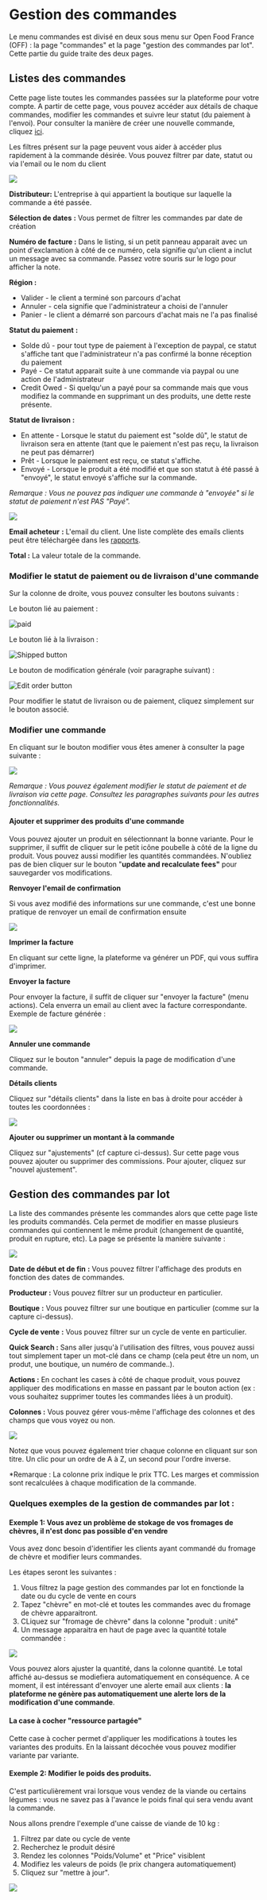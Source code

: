 # Gestion des commandes

Le menu commandes est divisé en deux sous menu sur Open Food France \(OFF\) : la page "commandes" et la page "gestion des commandes par lot". Cette partie du guide traite des deux pages.

## Listes des commandes

Cette page liste toutes les commandes passées sur la plateforme pour votre compte. A partir de cette page, vous pouvez accéder aux détails de chaque commandes, modifier les commandes et suivre leur statut \(du paiement à l'envoi\). Pour consulter la manière de créer une nouvelle commande, cliquez [ici](../fonctionnalites-avancees/commandes/manual-orders.md).

Les filtres présent sur la page peuvent vous aider à accéder plus rapidement à la commande désirée. Vous pouvez filtrer par date, statut ou via l'email ou le nom du client

![](../.gitbook/assets/image%20%2821%29.png)

**Distributeur:** L'entreprise à qui appartient la boutique sur laquelle la commande a été passée.

**Sélection de dates** **:** Vous permet de filtrer les commandes par date de création

**Numéro de facture :**  Dans le listing, si un petit panneau apparait avec un point d'exclamation à côté de ce numéro, cela signifie qu'un client a inclut un message avec sa commande. Passez votre souris sur le logo pour afficher la note.

**Région :**

* Valider - le client a terminé son parcours d'achat
* Annuler - cela signifie que l'administrateur a choisi de l'annuler
* Panier - le client a démarré son parcours d'achat mais ne l'a pas finalisé

**Statut du paiement** **:**

* Solde dû - pour tout type de paiement à l'exception de paypal, ce statut s'affiche tant que l'administrateur n'a pas confirmé la bonne réception du paiement
* Payé - Ce statut apparait suite à une commande via paypal ou une action de l'administrateur
* Credit Owed - Si quelqu'un a payé pour sa commande mais que vous modifiez la commande en supprimant un des produits, une dette reste présente.

**Statut de livraison :**

* En attente - Lorsque le statut du paiement est "solde dû", le statut de livraison sera en attente \(tant que le paiement n'est pas reçu, la livraison ne peut pas démarrer\)
* Prêt - Lorsque le paiement est reçu, ce statut s'affiche. 
* Envoyé - Lorsque le produit a été modifié et que son statut à été passé à "envoyé", le statut envoyé s'affiche sur la commande. 

_Remarque_ _: Vous ne pouvez pas indiquer une commande à "envoyée" si le statut de paiement n'est PAS "Payé"._

![](../.gitbook/assets/image%20%2846%29.png)

**Email acheteur** **:** L'email du client. Une liste complète des emails clients peut être téléchargée dans les [rapports](https://github.com/ofnuserguidefr/guide-utilisateur-open-food-france/tree/f72c4e0a78bb6dc0c5b39249e706b0dbac84df5f/reports.md).

**Total :** La valeur totale de la commande.

### **Modifier le statut de paiement ou de livraison d'une commande**

Sur la colonne de droite, vous pouvez consulter les boutons suivants :

Le bouton lié au paiement :

![paid](https://openfoodnetwork.org/wp-content/uploads/2015/05/Tick.png)

  
Le bouton lié à la livraison :

![Shipped button](https://openfoodnetwork.org/wp-content/uploads/2015/05/Shipped.png)

  
Le bouton de modification générale \(voir paragraphe suivant\) : 

![Edit order button](https://openfoodnetwork.org/wp-content/uploads/2015/05/Edit-order.png)

Pour modifier le statut de livraison ou de paiement, cliquez simplement sur le bouton associé.

### **Modifier une commande**

En cliquant sur le bouton modifier vous êtes amener à consulter la page suivante :

![](../.gitbook/assets/image%20%2873%29.png)

_Remarque_ _: Vous pouvez également modifier le statut de paiement et de livraison via cette page. Consultez les paragraphes suivants pour les autres fonctionnalités._

#### **Ajouter et supprimer des produits d'une commande**

Vous pouvez ajouter un produit en sélectionnant la bonne variante. Pour le supprimer, il suffit de cliquer sur le petit icône poubelle à côté de la ligne du produit. Vous pouvez aussi modifier les quantités commandées. N'oubliez pas de bien cliquer sur le bouton "**update and recalculate fees"** pour sauvegarder vos modifications.

**Renvoyer l'email de confirmation**

Si vous avez modifié des informations sur une commande, c'est une bonne pratique de renvoyer un email de confirmation ensuite

![](../.gitbook/assets/image%20%2811%29.png)

**Imprimer la facture**

En cliquant sur cette ligne, la plateforme va générer un PDF, qui vous suffira d'imprimer.

**Envoyer la facture**

Pour envoyer la facture, il suffit de cliquer sur "envoyer la facture" \(menu actions\). Cela enverra un email au client avec la facture correspondante. Exemple de facture générée :

![](../.gitbook/assets/image%20%2830%29.png)

**Annuler une commande**

Cliquez sur le bouton "annuler" depuis la page de modification d'une commande.

**Détails clients**

Cliquez sur "détails clients" dans la liste en bas à droite pour accéder à toutes les coordonnées :

![](../.gitbook/assets/image%20%2855%29.png)

**Ajouter ou supprimer un montant à la commande**

Cliquez sur "ajustements" \(cf capture ci-dessus\). Sur cette page vous pouvez ajouter ou supprimer des commissions. Pour ajouter, cliquez sur "nouvel ajustement".

## Gestion des commandes par lot

La liste des commandes présente les commandes alors que cette page liste les produits commandés. Cela permet de modifier en masse plusieurs commandes qui contiennent le même produit \(changement de quantité, produit en rupture, etc\). La page se présente la manière suivante :

![](../.gitbook/assets/image%20%2850%29.png)

**Date de début et de fin** **:** Vous pouvez filtrer l'affichage des produts en fonction des dates de commandes.

**Producteur :** Vous pouvez filtrer sur un producteur en particulier.

**Boutique** **:** Vous pouvez filtrer sur une boutique en particulier \(comme sur la capture ci-dessus\).

**Cycle de vente** **:** Vous pouvez filtrer sur un cycle de vente en particulier.

**Quick Search :** Sans aller jusqu'à l'utilisation des filtres, vous pouvez aussi tout simplement taper un mot-clé dans ce champ \(cela peut être un nom, un produt, une boutique, un numéro de commande..\).

**Actions :** En cochant les cases à côté de chaque produit, vous pouvez appliquer des modifications en masse en passant par le bouton action \(ex : vous souhaitez supprimer toutes les commandes liées à un produit\).

**Colonnes :** Vous pouvez gérer vous-même l'affichage des colonnes et des champs que vous voyez ou non.

![](../.gitbook/assets/image%20%2837%29.png)

Notez que vous pouvez également trier chaque colonne en cliquant sur son titre. Un clic pour un ordre de A à Z, un second pour l'ordre inverse.

\*Remarque : La colonne prix indique le prix TTC. Les marges et commission sont recalculées à chaque modification de la commande. 

### Quelques exemples de la gestion de commandes par lot :

#### Exemple 1: Vous avez un problème de stokage de vos fromages de chèvres, il n'est donc pas possible d'en vendre

Vous avez donc besoin d'identifier les clients ayant commandé du fromage de chèvre et modifier leurs commandes.

Les étapes seront les suivantes :

1. Vous filtrez la page gestion des commandes par lot en fonctionde la date ou du cycle de vente en cours
2. Tapez "chèvre" en mot-clé et toutes les commandes avec du fromage de chèvre apparaitront.
3. CLiquez sur "fromage de chèvre" dans la colonne "produit : unité"
4. Un message apparaitra en haut de page avec la quantité totale commandée :

![](../.gitbook/assets/image%20%2832%29.png)

Vous pouvez alors ajuster la quantité, dans la colonne quantité. Le total affiché au-dessus se modiefiera automatiquement en conséquence. A ce moment, il est intéressant d'envoyer une alerte email aux clients : **la plateforme ne génère pas automatiquement une alerte lors de la modification d'une commande**.

#### **La case à cocher "ressource partagée"**

Cette case à cocher permet d'appliquer les modifications à toutes les variantes des produits. En la laissant décochée vous pouvez modifier variante par variante.

#### Exemple 2: Modifier le poids des produits.

C'est particulièrement vrai lorsque vous vendez de la viande ou certains légumes : vous ne savez pas à l'avance le poids final qui sera vendu avant la commande.

Nous allons prendre l'exemple d'une caisse de viande de 10 kg :

1. Filtrez par date ou cycle de vente
2. Recherchez le produit désiré
3. Rendez les colonnes "Poids/Volume" et "Price" visiblent
4. Modifiez les valeurs de poids \(le prix changera automatiquement\)
5. Cliquez sur "mettre à jour".

![](../.gitbook/assets/image%20%2871%29.png)



